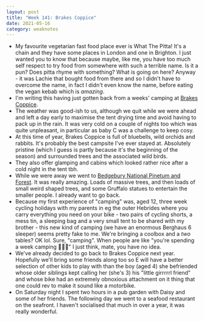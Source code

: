 ```yaml
---
layout: post
title: "Week 141: Brakes Coppice"
date: 2021-05-16
category: weaknotes
---
```

* My favourite vegetarian fast food place ever is What The Pitta! It's a chain and they have some places in London and one in Brighton. I just wanted you to know that because maybe, like me, you have too much self respect to try food from somewhere with such a terrible name. Is it a pun? Does pitta rhyme with something? What is going on here? Anyway - it was Lachie that bought food from there and so I didn't have to overcome the name, in fact I didn't even know the name, before eating the vegan kebab which is _amazing_.
* I'm writing this having just gotten back from a weeks' camping at [Brakes Coppice](http://brakes.bluebellcoppice.com/).
* The weather was good-ish to us, although we quit while we were ahead and left a day early to maximise the tent drying time and avoid having to pack up in the rain. It was very cold on a couple of nights too which was quite unpleasant, in particular as baby C was a challenge to keep cosy.
* At this time of year, Brakes Coppice is full of bluebells, wild orchids and rabbits. It's probably the best campsite I've ever stayed at. Absolutely pristine (which I guess is partly because it's the beginning of the season) and surrounded trees and the associated wild birds.
* They also offer glamping and cabins which looked rather nice after a cold night in the tent tbh.
* While we were away we went to [Bedgebury National Pinetum and Forest](https://www.forestryengland.uk/bedgebury). It was really amazing. Loads of massive trees, and then loads of small weird shaped trees, and some Gruffalo statues to entertain the smaller people. I already want to go back.
* Because my first experience of "camping" was, aged 12, three week cycling holidays with my parents in eg the outer Hebrides where you carry everything you need on your bike - two pairs of cycling shorts, a mess tin, a sleeping bag and a very small tent to be shared with my brother - this new kind of camping (we have an enormous Berghaus 6 sleeper) seems pretty fake to me. We're bringing a coolbox and a _two_ tables? OK lol. Sure, "camping". When people are like "you're spending a week camping 😬😬😬" I just think, mate, you have no idea.
* We've already decided to go back to Brakes Coppice next year. Hopefully we'll bring some friends along too so E will have a better selection of other kids to play with than the boy (aged 4) she befriended whose older siblings kept calling her (she's 3) his "little girrrrrl friend" and whose bike had an extremely obnoxious attachment on it thing that one could rev to make it sound like a motorbike.
* On Saturday night I spent two hours in a pub garden with Daisy and some of her friends. The following day we went to a seafood restaurant on the seafront. I haven't socialised that much in over a year, it was really wonderful.
